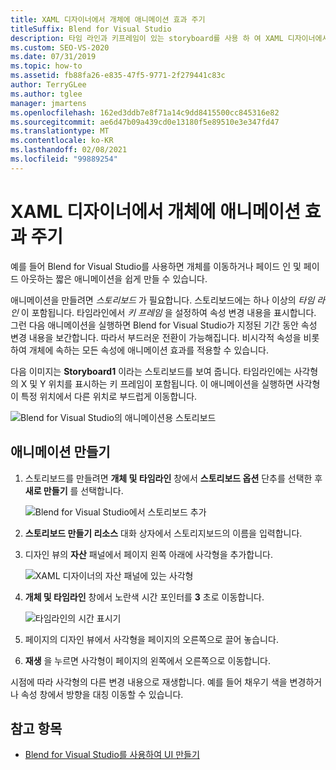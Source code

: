```yaml
---
title: XAML 디자이너에서 개체에 애니메이션 효과 주기
titleSuffix: Blend for Visual Studio
description: 타임 라인과 키프레임이 있는 storyboard를 사용 하 여 XAML 디자이너에서 개체에 애니메이션 효과를 주는 Blend for Visual Studio에서 애니메이션을 만드는 방법에 대해 알아봅니다.
ms.custom: SEO-VS-2020
ms.date: 07/31/2019
ms.topic: how-to
ms.assetid: fb88fa26-e835-47f5-9771-2f279441c83c
author: TerryGLee
ms.author: tglee
manager: jmartens
ms.openlocfilehash: 162ed3ddb7e8f71a14c9dd8415500cc845316e82
ms.sourcegitcommit: ae6d47b09a439cd0e13180f5e89510e3e347fd47
ms.translationtype: MT
ms.contentlocale: ko-KR
ms.lasthandoff: 02/08/2021
ms.locfileid: "99889254"
---
```

# <a name="animate-objects-in-xaml-designer"></a>XAML 디자이너에서 개체에 애니메이션 효과 주기

예를 들어 Blend for Visual Studio를 사용하면 개체를 이동하거나 페이드 인 및 페이드 아웃하는 짧은 애니메이션을 쉽게 만들 수 있습니다.

애니메이션을 만들려면 *스토리보드* 가 필요합니다. 스토리보드에는 하나 이상의 *타임 라인* 이 포함됩니다. 타임라인에서 *키 프레임* 을 설정하여 속성 변경 내용을 표시합니다. 그런 다음 애니메이션을 실행하면 Blend for Visual Studio가 지정된 기간 동안 속성 변경 내용을 보간합니다. 따라서 부드러운 전환이 가능해집니다. 비시각적 속성을 비롯하여 개체에 속하는 모든 속성에 애니메이션 효과를 적용할 수 있습니다.

다음 이미지는 **Storyboard1** 이라는 스토리보드를 보여 줍니다. 타임라인에는 사각형의 X 및 Y 위치를 표시하는 키 프레임이 포함됩니다. 이 애니메이션을 실행하면 사각형이 특정 위치에서 다른 위치로 부드럽게 이동합니다.

![Blend for Visual Studio의 애니메이션용 스토리보드](media/storyboard-timeline.png)

## <a name="create-an-animation"></a>애니메이션 만들기

1. 스토리보드를 만들려면 **개체 및 타임라인** 창에서 **스토리보드 옵션** 단추를 선택한 후 **새로 만들기** 를 선택합니다.

   ![Blend for Visual Studio에서 스토리보드 추가](media/new-storyboard.png)

2. **스토리보드 만들기 리소스** 대화 상자에서 스토리지보드의 이름을 입력합니다.

3. 디자인 뷰의 **자산** 패널에서 페이지 왼쪽 아래에 사각형을 추가합니다.

   ![XAML 디자이너의 자산 패널에 있는 사각형](media/add-rectangle.PNG)

4. **개체 및 타임라인** 창에서 노란색 시간 포인터를 **3** 초로 이동합니다.

   ![타임라인의 시간 표시기](media/timeline-indicator.PNG)

5. 페이지의 디자인 뷰에서 사각형을 페이지의 오른쪽으로 끌어 놓습니다.

6. **재생** 을 누르면 사각형이 페이지의 왼쪽에서 오른쪽으로 이동합니다.

시점에 따라 사각형의 다른 변경 내용으로 재생합니다. 예를 들어 채우기 색을 변경하거나 속성 창에서 방향을 대칭 이동할 수 있습니다.

## <a name="see-also"></a>참고 항목

- [Blend for Visual Studio를 사용하여 UI 만들기](../xaml-tools/creating-a-ui-by-using-blend-for-visual-studio.md)
